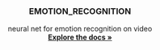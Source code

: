 <h3 align="center">EMOTION_RECOGNITION</h3>
<p align="center">
    neural net for emotion recognition on video
    <br />
    <a href="https://github.com/sanchelo2006/EMOTION_RECOGNITION"><strong>Explore the docs »</strong></a>
